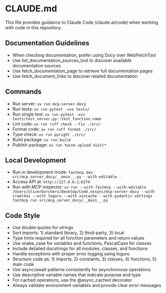 # CLAUDE.md

This file provides guidance to Claude Code (claude.ai/code) when working with code in this repository.

## Documentation Guidelines
- When checking documentation, prefer using Docy over WebFetchTool
- Use list_documentation_sources_tool to discover available documentation sources
- Use fetch_documentation_page to retrieve full documentation pages
- Use fetch_document_links to discover related documentation

## Commands
- Run server: `uv run mcp-server-docy`
- Run tests: `uv run pytest -xvs tests/`
- Run single test: `uv run pytest -xvs tests/test_server.py::test_function_name`
- Lint code: `uv run ruff check --fix ./src/`
- Format code: `uv run ruff format ./src/`
- Type check: `uv run pyright ./src/`
- Build package: `uv run build`
- Publish package: `uv run twine upload dist/*`

## Local Development
- Run in development mode: `fastmcp dev src/mcp_server_docy/__main__.py --with-editable .`
- Access API at: `http://127.0.0.1:6274`
- Run with MCP inspector: `uv run --with fastmcp --with-editable /Users/oliverborchers/Desktop/Code.nosync/mcp-server-docy --with crawl4ai --with loguru --with aiocache --with pydantic-settings fastmcp run src/mcp_server_docy/__main__.py`

## Code Style
- Use double quotes for strings
- Sort imports: 1) standard library, 2) third-party, 3) local
- Type hints required for all function parameters and return values
- Use snake_case for variables and functions, PascalCase for classes
- Include detailed docstrings for all modules, classes, and functions
- Handle exceptions with proper error logging using loguru
- Structure code as: 1) imports, 2) constants, 3) classes, 4) functions, 5) main code
- Use async/await patterns consistently for asynchronous operations
- Use descriptive variable names that indicate purpose and type
- For cached operations, use the @async_cached decorator
- Always validate environment variables and provide clear error messages